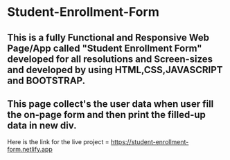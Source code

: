 # Student-Enrollment-Form
## This is a fully Functional and Responsive Web Page/App called "Student Enrollment Form" developed for all resolutions and Screen-sizes and developed by using HTML,CSS,JAVASCRIPT and BOOTSTRAP.
## This page collect's the user data when  user fill the on-page form and then print the filled-up data in new div.
Here is the link for the live project = https://student-enrollment-form.netlify.app

